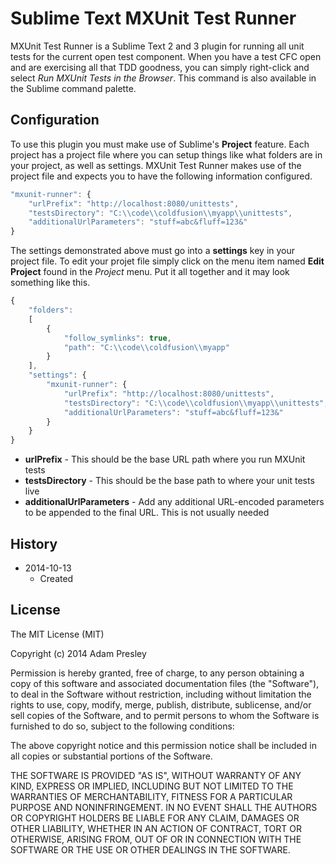 Sublime Text MXUnit Test Runner
===============================

MXUnit Test Runner is a Sublime Text 2 and 3 plugin for running all unit tests for the current open test component. When you have a test CFC open and are exercising all that TDD goodness, you can simply right-click and select *Run MXUnit Tests in the Browser*. This command is also available in the Sublime command palette. 

## Configuration
To use this plugin you must make use of Sublime's **Project** feature. Each project has a project file where you can setup things like what folders are in your project, as well as settings. MXUnit Test Runner makes use of the project file and expects you to have the following information configured.

```javascript
"mxunit-runner": {
    "urlPrefix": "http://localhost:8080/unittests",
    "testsDirectory": "C:\\code\\coldfusion\\myapp\\unittests",
    "additionalUrlParameters": "stuff=abc&fluff=123&"
}
```

The settings demonstrated above must go into a **settings** key in your project file. To edit your projet file simply click on the menu item named **Edit Project** found in the *Project* menu. Put it all together and it may look something like this.

```javascript
{
    "folders": 
    [
        {
            "follow_symlinks": true,
            "path": "C:\\code\\coldfusion\\myapp"
        }
    ],
    "settings": {
        "mxunit-runner": {
            "urlPrefix": "http://localhost:8080/unittests",
            "testsDirectory": "C:\\code\\coldfusion\\myapp\\unittests",
            "additionalUrlParameters": "stuff=abc&fluff=123&"
        }
    }
}
```

* **urlPrefix** - This should be the base URL path where you run MXUnit tests
* **testsDirectory** - This should be the base path to where your unit tests live
* **additionalUrlParameters** - Add any additional URL-encoded parameters to be appended to the final URL. This is not usually needed


## History
* 2014-10-13
    - Created


## License
The MIT License (MIT)

Copyright (c) 2014 Adam Presley

Permission is hereby granted, free of charge, to any person obtaining a copy
of this software and associated documentation files (the "Software"), to deal
in the Software without restriction, including without limitation the rights
to use, copy, modify, merge, publish, distribute, sublicense, and/or sell
copies of the Software, and to permit persons to whom the Software is
furnished to do so, subject to the following conditions:

The above copyright notice and this permission notice shall be included in all
copies or substantial portions of the Software.

THE SOFTWARE IS PROVIDED "AS IS", WITHOUT WARRANTY OF ANY KIND, EXPRESS OR
IMPLIED, INCLUDING BUT NOT LIMITED TO THE WARRANTIES OF MERCHANTABILITY,
FITNESS FOR A PARTICULAR PURPOSE AND NONINFRINGEMENT. IN NO EVENT SHALL THE
AUTHORS OR COPYRIGHT HOLDERS BE LIABLE FOR ANY CLAIM, DAMAGES OR OTHER
LIABILITY, WHETHER IN AN ACTION OF CONTRACT, TORT OR OTHERWISE, ARISING FROM,
OUT OF OR IN CONNECTION WITH THE SOFTWARE OR THE USE OR OTHER DEALINGS IN THE
SOFTWARE.


